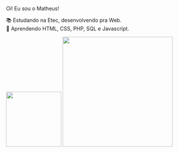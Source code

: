Oi! Eu sou o Matheus!


📚 Estudando na Etec, desenvolvendo pra Web. <br>
🌱 Aprendendo HTML, CSS, PHP, SQL e Javascript.

<div>
  <img height="150em" src="https://github-readme-stats.vercel.app/api?username=mathensousaa&count_private=true&show_icons=true&theme=tokyonight&bg_color=">
  <img height="300em" src="(https://github-readme-stats.vercel.app/api/wakatime?username=mathensousaa)">
</div>
